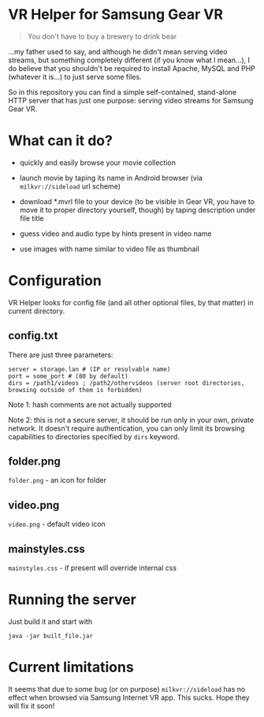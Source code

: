 # VR Helper for Samsung Gear VR

>You don't have to buy a brewery to drink bear

...my father used to say, and although he didn't mean serving video streams, but something completely different
(if you know what I mean...), I do believe that you shouldn't be required to install Apache, MySQL and PHP (whatever it
is...) to just serve some files.

So in this repository you can find a simple self-contained, stand-alone HTTP server that has just one purpose: serving
video streams for Samsung Gear VR.

# What can it do?

- quickly and easily browse your movie collection

- launch movie by taping its name in Android browser (via `milkvr://sideload` url scheme)

- download *.mvrl file to your device (to be visible in Gear VR, you have to move it to proper directory yourself, though)
by taping description under file title

- guess video and audio type by hints present in video name

- use images with name similar to video file as thumbnail

# Configuration

VR Helper looks for config file (and all other optional files, by that matter) in current directory.

## config.txt

There are just three parameters:

```
server = storage.lan # (IP or resolvable name)
port = some_port # (80 by default)
dirs = /path1/videos ; /path2/othervideos (server root directories, browsing outside of them is forbidden)
```

Note 1: hash comments are not actually supported

Note 2: this is not a secure server, it should be run only in your own, private network. It doesn't require authentication,
you can only limit its browsing capabilities to directories specified by `dirs` keyword.

## folder.png

`folder.png` - an icon for folder

## video.png

`video.png` - default video icon

## mainstyles.css

`mainstyles.css` - if present will override internal css

# Running the server

Just build it and start with

`java -jar built_file.jar`

# Current limitations

It seems that due to some bug (or on purpose) `milkvr://sideload` has no effect when browsed via Samsung Internet VR app.
This sucks. Hope they will fix it soon!